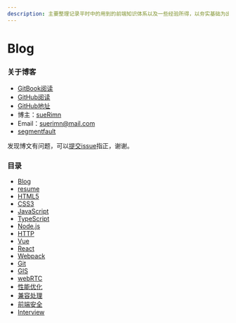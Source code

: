 ```yaml
---
description: 主要整理记录平时中的用到的前端知识体系以及一些经验所得，以夯实基础为出发点，迈向更高阶，握爪(●ˇ∀ˇ●)
---
```


# Blog

### 关于博客

* [GitBook阅读](https://suerimn-1.gitbook.io/suerimn-s-blog/)
* [GitHub阅读](https://github.com/sueRimn/sueRimn-blog)
* [GitHub地址](https://github.com/sueRimn)
* 博主：[sueRimn](https://github.com/sueRimn)
* Email：suerimn@mail.com
* [segmentfault](https://segmentfault.com/u/suerimn)

发现博文有问题，可以[提交issue](https://github.com/sueRimn/sueRimn-blog/issues)指正，谢谢。

### 目录

* [Blog](./)
* [resume](resume.md)
* [HTML5](html5/)
* [CSS3](css3/)
* [JavaScript](javascript/)
* [TypeScript](typescript.md)
* [Node.js](node.js.md)
* [HTTP](http.md)
* [Vue](vue/)
* [React](react.md)
* [Webpack](webpack.md)
* [Git](git.md)
* [GIS](gis.md)
* [webRTC](webrtc.md)
* [性能优化](xing-neng-you-hua.md)
* [兼容处理](jian-rong-chu-li.md)
* [前端安全](qian-duan-an-quan.md)
* [Interview](interview.md)

